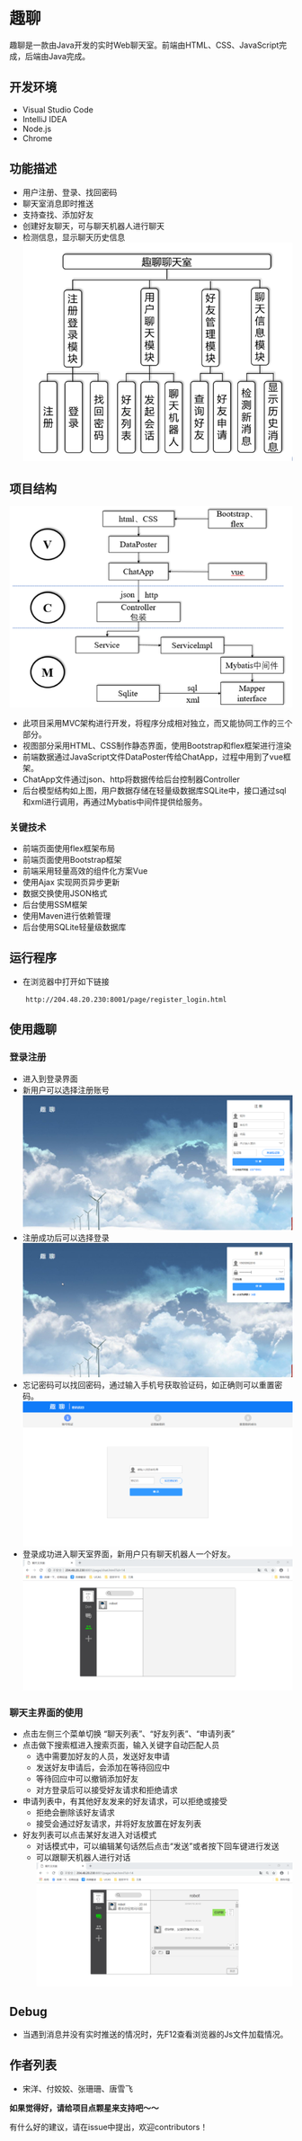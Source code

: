 # 趣聊 

趣聊是一款由Java开发的实时Web聊天室。前端由HTML、CSS、JavaScript完成，后端由Java完成。

## 开发环境
- Visual Studio Code
- IntelliJ IDEA
- Node.js
- Chrome


## 功能描述
* 用户注册、登录、找回密码
* 聊天室消息即时推送
* 支持查找、添加好友
* 创建好友聊天，可与聊天机器人进行聊天
* 检测信息，显示聊天历史信息
![](img/2019-01-10-21-30-41.png)

## 项目结构
![](img/2019-01-10-21-36-43.png)
- 此项目采用MVC架构进行开发，将程序分成相对独立，而又能协同工作的三个部分。
- 视图部分采用HTML、CSS制作静态界面，使用Bootstrap和flex框架进行渲染
- 前端数据通过JavaScript文件DataPoster传给ChatApp，过程中用到了vue框架。
- ChatApp文件通过json、http将数据传给后台控制器Controller
- 后台模型结构如上图，用户数据存储在轻量级数据库SQLite中，接口通过sql和xml进行调用，再通过Mybatis中间件提供给服务。
### 关键技术
- 前端页面使用flex框架布局
- 前端页面使用Bootstrap框架
- 前端采用轻量高效的组件化方案Vue
- 使用Ajax 实现网页异步更新
- 数据交换使用JSON格式
- 后台使用SSM框架
- 使用Maven进行依赖管理
- 后台使用SQLite轻量级数据库

## 运行程序
- 在浏览器中打开如下链接
```
    http://204.48.20.230:8001/page/register_login.html
```

## 使用趣聊
### 登录注册
- 进入到登录界面
- 新用户可以选择注册账号
![](img/2018-12-25-23-47-48.png)
- 注册成功后可以选择登录
![](img/2018-12-25-23-48-11.png)
- 忘记密码可以找回密码，通过输入手机号获取验证码，如正确则可以重置密码。
![](img/2018-12-25-23-48-46.png)
- 登录成功进入聊天室界面，新用户只有聊天机器人一个好友。
![](img/2019-01-10-21-16-33.png)

### 聊天主界面的使用
- 点击左侧三个菜单切换 “聊天列表”、“好友列表”、“申请列表”
- 点击做下搜索框进入搜索页面，输入关键字自动匹配人员
    - 选中需要加好友的人员，发送好友申请
    - 发送好友申请后，会添加在等待回应中 
    - 等待回应中可以撤销添加好友
    - 对方登录后可以接受好友请求和拒绝请求
- 申请列表中，有其他好友发来的好友请求，可以拒绝或接受
    - 拒绝会删除该好友请求
    - 接受会通过好友请求，并将好友放置在好友列表
- 好友列表可以点击某好友进入对话模式
    - 对话模式中，可以编辑某句话然后点击“发送”或者按下回车键进行发送
    - 可以跟聊天机器人进行对话
![](img/2019-01-10-21-18-25.png)


## Debug

- 当遇到消息并没有实时推送的情况时，先F12查看浏览器的Js文件加载情况。

## 作者列表
- 宋洋、付姣姣、张珊珊、唐雪飞

**如果觉得好，请给项目点颗星来支持吧～～** 

有什么好的建议，请在issue中提出，欢迎contributors！

